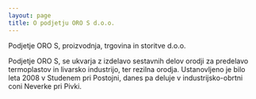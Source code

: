```yaml
---
layout: page
title: O podjetju ORO S d.o.o.
---
```


<p class="message">
Podjetje ORO S, proizvodnja, trgovina in storitve d.o.o.
</p>

Podjetje ORO S, se ukvarja z izdelavo sestavnih delov orodji za predelavo termoplastov in livarsko industrijo, ter rezilna orodja. Ustanovljeno je bilo leta 2008 v Studenem pri Postojni, danes pa deluje v industrijsko-obrtni coni Neverke pri Pivki.



